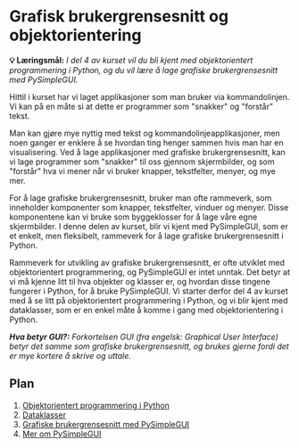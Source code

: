 Grafisk brukergrensesnitt og objektorientering
==============================================
**💡 Læringsmål:** _I del 4 av kurset vil du bli kjent med objektorientert programmering i Python, og du vil lære å lage grafiske brukergrensesnitt med PySimpleGUI._

Hittil i kurset har vi laget applikasjoner som man bruker via kommandolinjen. Vi kan på en måte si at dette er programmer som "snakker" og "forstår" tekst.

Man kan gjøre mye nyttig med tekst og kommandolinjeapplikasjoner, men noen ganger er enklere å se hvordan ting henger sammen hvis man har en visualisering. Ved å lage applikasjoner med grafiske brukergrensesnitt, kan vi lage programmer som "snakker" til oss gjennom skjermbilder, og som "forstår" hva vi mener når vi bruker knapper, tekstfelter, menyer, og mye mer.

For å lage grafiske brukergrensesnitt, bruker man ofte rammeverk, som inneholder komponenter som knapper, tekstfelter, vinduer og menyer. Disse komponentene kan vi bruke som byggeklosser for å lage våre egne skjermbilder. I denne delen av kurset, blir vi kjent med PySimpleGUI, som er et enkelt, men fleksibelt, rammeverk for å lage grafiske brukergrensesnitt i Python.

Rammeverk for utvikling av grafiske brukergrensesnitt, er ofte utviklet med objektorientert programmering, og PySimpleGUI er intet unntak. Det betyr at vi må kjenne litt til hva objekter og klasser er, og hvordan disse tingene fungerer i Python, for å bruke PySimpleGUI. Vi starter derfor del 4 av kurset med å se litt på objektorientert programmering i Python, og vi blir kjent med dataklasser, som er en enkel måte å komme i gang med objektorientering i Python.

_**Hva betyr GUI?:** Forkortelsen GUI (fra engelsk: Graphical User Interface) betyr det samme som grafiske brukergrensesnitt, og brukes gjerne fordi det er mye kortere å skrive og uttale._

## Plan

1. [Objektorientert programmering i Python](1_objektorientering.md)
2. [Dataklasser](2_dataklasser.md)
3. [Grafiske brukergrensesnitt med PySimpleGUI](3_simplegui.md)
4. [Mer om PySimpleGUI](4_simplegui_demo.md)
